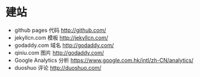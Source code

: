 建站
==
- github pages 代码   http://github.com/
- jekyllcn.com  模板  http://jekyllcn.com/
- godaddy.com 域名    http://godaddy.com/
- qiniu.com   图片    http://godaddy.com/
- Google Analytics 分析  https://www.google.com.hk/intl/zh-CN/analytics/
- duoshuo 评论 http://duoshuo.com/